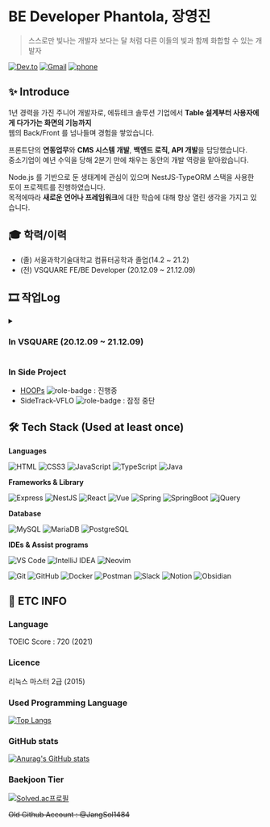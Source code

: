 # BE Developer Phantola, 장영진

> 스스로만 빛나는 개발자 보다는 달 처럼 다른 이들의 빛과 함께 화합할 수 있는 개발자

[![Dev.to](https://img.shields.io/badge/Phantola's%20dev.to-0A0A0A.svg?&style=for-the-badge&logo=dev.to&logoColor=white)](https://dev.to/jangluna)
[![Gmail](https://img.shields.io/badge/devmonarch0115@gmail.com-EA4335.svg?&style=for-the-badge&logo=Gmail&logoColor=white)](mailto:devmonarch0115@gmail.com)
[![phone](https://img.shields.io/badge/📱-010%207472%200453-blue?style=for-the-badge)](tel:01074720453)

## ✨ Introduce

1년 경력을 가진 주니어 개발자로, 에듀테크 솔루션 기업에서 **Table 설계부터 사용자에게 다가가는 화면의 기능까지**  
웹의 Back/Front 를 넘나들며 경험을 쌓았습니다.

프론트단의 **연동업무**와 **CMS 시스템 개발**, **백엔드 로직, API 개발**을 담당했습니다.  
중소기업이 예년 수익을 당해 2분기 만에 채우는 동안의 개발 역량을 맡아왔습니다.

Node.js 를 기반으로 둔 생태계에 관심이 있으며 NestJS-TypeORM 스택을 사용한 토이 프로젝트를 진행하였습니다.  
목적에따라 **새로운 언어나 프레임워크**에 대한 학습에 대해 항상 열린 생각을 가지고 있습니다.

## 🎓 학력/이력

- (졸) 서울과학기술대학교 컴퓨터공학과 졸업(14.2 ~ 21.2)
- (전) VSQUARE FE/BE Developer (20.12.09 ~ 21.12.09)

## 🎞 작업Log

<details>
  <summary><h3>In VSQUARE (20.12.09 ~ 21.12.09)</h3></summary>
  <div markdown="1">
    
|IDE|Groupware|CI/CD|Version Control|
|----|----|----|----|
|IntelliJ IDEA| Slack, Zeplin, FileZilla|Zenkins|Git

#### 📜 진행 프로젝트, 업무 요약

- [**총신대학교**](http://www.chongshin.ac.kr) ![role-badge](https://img.shields.io/badge/Role-FE-red)

  - JavaScript, HTML5/CSS. 퍼블리싱 작업 및 프론트 연동
  - 백오피스 연동 (학생 조회, 증명서 출력, 기타 기존 시스템과의 마이그레이션 작업)

- [**자생한방병원**](https://jaseng.education) ![role-badge](https://img.shields.io/badge/Role-FE-red)
  - 퍼블리싱
  - 내부 이메일 발송 로직 구현
  - 내부 LMS 수료증 PDF 파일 구현
  - 유료강의 쿠폰 기능 Table 설계, SQL 구현, API 설계 및 구현, 프론트 연동.
- [**한국여성인권진흥원**](http://edu.stop.or.kr) ![role-badge](https://img.shields.io/badge/Role-FE-red)
  - 퍼블리싱
  - 메뉴 및 데이터 연동
  - 회원가입/로그인 구현
  - JavaScript 를 사용한 캐로셀 개발 및 애니메이션 구현
  - 회원가입 부터 수료증 출력 까지 플로우의 프론트 비즈니스 로직 개발 (LMS)
- [**정화예술대학교 메인페이지 및 학사정보시스템**](http://jb.ac.kr) ![role-badge](https://img.shields.io/badge/Role-FE/BE-blueviolet)
  - 메인 페이지 컨텐츠 연동
  - 내부 CMS 페이지 3rd party 라이브러리 연동 (Chart.js)
  - 내부 CMS 페이지 전반적인 데이터 연동
  - 내부 CMS 페이지 Table 설계 및 SQL 개발 (학생 상담 기능)
  - 내부 CMS 페이지 API 개발 (학생 상담 기능)
  - 전반적인 백오피스 및 메인페이지 유지보수
- [**어린이급식관리지원센터**](https://eip.ccfsm.or.kr/) ![role-badge](https://img.shields.io/badge/Role-BE-skyblue)
- [**어린이급식관리지원센터 식단관리서비스**](https://menuplan.ccfsm.or.kr/) ![role-badge](https://img.shields.io/badge/Role-BE-skyblue)
  - CMS 페이지 퍼블리싱 작업 및 프론트 연동
  - 식단표 편집기능 구현
  - 식단표, 레시피, 음식, 영양소 백엔드 로직 개발
  - 관련 기능 API 설계 및 SQL 개발
  - 식단표 작성 화면 연동 및 로직 개발
  - 식단표, 영양소 통계 Excel file export 로직 개발
  - 기타 비즈니스 로직 구현 (LMS)
  - 시스템 유지보수
- **Project Cygnus** - Spring, Mybatis / jQuery, VaniliaJS 이용한 E-commerce 솔루션
  - 회원정보 Table 설계 및 SQL 구현
  - 상품 Table 설계 및 관련 CRUD 기능 개발
  - 상품 카테고리 기능 개발
  - 상품 프리뷰 영상 플레이어 개발
  - PG사 결제모듈(이니시스) 연동
    </div>
  </details>

### In Side Project

- [HOOPs](https://hoops.janglunalab.com/) ![role-badge](https://img.shields.io/badge/Role-FE/BE-blueviolet) : 진행중
- SideTrack-VFLO ![role-badge](https://img.shields.io/badge/Role-BE-skyblue) : 잠정 중단

## 🛠 Tech Stack (Used at least once)

**Languages**

![HTML](https://img.shields.io/badge/html5-E34F26.svg?&style=for-the-badge&logo=html5&logoColor=white)
![CSS3](https://img.shields.io/badge/CSS3-1572B6.svg?&style=for-the-badge&logo=CSS3&logoColor=white)
![JavaScript](https://img.shields.io/badge/JavaScript-f7df12.svg?&style=for-the-badge&logo=JavaScript&logoColor=black)
![TypeScript](https://img.shields.io/badge/TypeScript-3178C6.svg?&style=for-the-badge&logo=TypeScript&logoColor=white)
![Java](https://img.shields.io/badge/Java-00736.svg?&style=for-the-badge&logo=Java&logoColor=white)

**Frameworks & Library**

![Express](https://img.shields.io/badge/Express-000000.svg?&style=for-the-badge&logo=Express&logoColor=white)
![NestJS](https://img.shields.io/badge/NestJS-E0234E.svg?&style=for-the-badge&logo=NestJS&logoColor=white)
![React](https://img.shields.io/badge/React-61DAFB.svg?&style=for-the-badge&logo=React&logoColor=black)
![Vue](https://img.shields.io/badge/Vue.js-4FC08D.svg?&style=for-the-badge&logo=Vue.js&logoColor=white)
![Spring](https://img.shields.io/badge/Spring-6DB33F.svg?&style=for-the-badge&logo=Spring&logoColor=white)
![SpringBoot](https://img.shields.io/badge/Spring%20Boot-6DB33F.svg?&style=for-the-badge&logo=SpringBoot&logoColor=white)
![jQuery](https://img.shields.io/badge/jQuery-0769AD.svg?&style=for-the-badge&logo=jQuery&logoColor=white)

**Database**

![MySQL](https://img.shields.io/badge/MySQL-4479A1.svg?&style=for-the-badge&logo=MySQL&logoColor=white)
![MariaDB](https://img.shields.io/badge/MariaDB-003545.svg?&style=for-the-badge&logo=MariaDB&logoColor=white)
![PostgreSQL](https://img.shields.io/badge/PostgreSQL-4169E1.svg?&style=for-the-badge&logo=PostgreSQL&logoColor=white)

**IDEs & Assist programs**

![VS Code](https://img.shields.io/badge/Visual%20Studio%20Code-007ACC.svg?&style=for-the-badge&logo=VisualStudioCode&logoColor=white)
![IntelliJ IDEA](https://img.shields.io/badge/IntelliJ%20IDEA-000000.svg?&style=for-the-badge&logo=IntelliJIDEA&logoColor=white)
![Neovim](https://img.shields.io/badge/Neovim-57A143.svg?&style=for-the-badge&logo=Neovim&logoColor=white)

![Git](https://img.shields.io/badge/Git-F05032.svg?&style=for-the-badge&logo=Git&logoColor=white)
![GitHub](https://img.shields.io/badge/GitHub-181717.svg?&style=for-the-badge&logo=GitHub&logoColor=white)
![Docker](https://img.shields.io/badge/Docker-2496ED.svg?&style=for-the-badge&logo=Docker&logoColor=white)
![Postman](https://img.shields.io/badge/Postman-FF6C37.svg?&style=for-the-badge&logo=Postman&logoColor=white)
![Slack](https://img.shields.io/badge/Slack-4A154B.svg?&style=for-the-badge&logo=Slack&logoColor=white)
![Notion](https://img.shields.io/badge/Notion-000000.svg?&style=for-the-badge&logo=Notion&logoColor=white)
![Obsidian](https://img.shields.io/badge/Obsidian-483699.svg?&style=for-the-badge&logo=Obsidian&logoColor=white)

## 🚬 ETC INFO

### Language

TOEIC Score : 720 (2021)

### Licence

리눅스 마스터 2급 (2015)

### Used Programming Language

[![Top Langs](https://github-readme-stats.vercel.app/api/top-langs/?username=jangluna&layout=compact)](https://github.com/jangluna/github-readme-stats)

### GitHub stats

[![Anurag's GitHub stats](https://github-readme-stats.vercel.app/api?username=jangluna&theme=great-gatsby&show_icons=true)](https://github.com/jangluna/github-readme-stats)

### Baekjoon Tier

[![Solved.ac프로필](http://mazassumnida.wtf/api/v2/generate_badge?boj=jangluna)](https://solved.ac/jangluna)

~~Old Github Account : @JangSol1484~~
